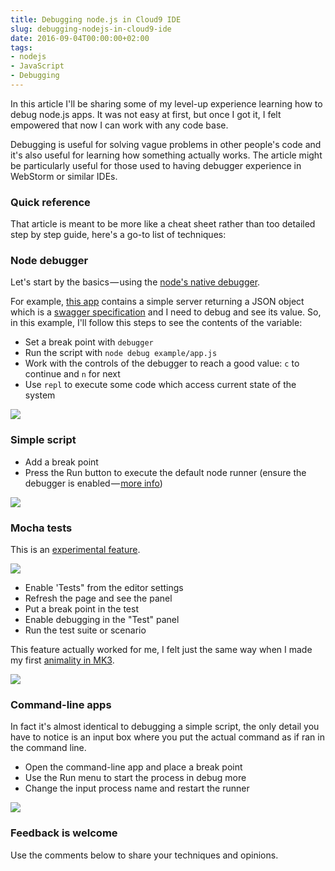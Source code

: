 ```yaml
---
title: Debugging node.js in Cloud9 IDE
slug: debugging-nodejs-in-cloud9-ide
date: 2016-09-04T00:00:00+02:00
tags:
- nodejs
- JavaScript
- Debugging
---
```


In this article I'll be sharing some of my level-up experience learning how to debug node.js apps. It was not easy at first, but once I got it, I felt empowered that now I can work with any code base.

Debugging is useful for solving vague problems in other people's code and it's also useful for learning how something actually works. The article might be particularly useful for those used to having debugger experience in WebStorm or similar IDEs.

### Quick reference

That article is meant to be more like a cheat sheet rather than too detailed step by step guide, here's a go-to list of techniques:

### Node debugger

Let's start by the basics — using the [node's native debugger][1].

For example, [this app][2] contains a simple server returning a JSON object which is a [swagger specification][3] and I need to debug and see its value. So, in this example, I'll follow this steps to see the contents of the variable:

* Set a break point with `debugger`
* Run the script with `node debug example/app.js`
* Work with the controls of the debugger to reach a good value: `c` to continue and `n` for next
* Use `repl` to execute some code which access current state of the system

![][4]

### Simple script

* Add a break point
* Press the Run button to execute the default node runner (ensure the debugger is enabled — [more info][5])

![][6]

### Mocha tests

This is an [experimental feature][7].

![][8]

* Enable 'Tests" from the editor settings
* Refresh the page and see the panel
* Put a break point in the test
* Enable debugging in the "Test" panel
* Run the test suite or scenario

This feature actually worked for me, I felt just the same way when I made my first [animality in MK3][9].

![][10]

### Command-line apps

In fact it's almost identical to debugging a simple script, the only detail you have to notice is an input box where you put the actual command as if ran in the command line.

* Open the command-line app and place a break point
* Use the Run menu to start the process in debug more
* Change the input process name and restart the runner

![][11]

### Feedback is welcome

Use the comments below to share your techniques and opinions.

[1]: https://nodejs.org/api/debugger.html
[2]: https://github.com/Surnet/swagger-jsdoc/blob/master/example/app.js
[3]: https://www.google.be/url?sa=t&amp;rct=j&amp;q=&amp;esrc=s&amp;source=web&amp;cd=1&amp;cad=rja&amp;uact=8&amp;ved=0ahUKEwiG4Pi0qfbOAhUEOhQKHaQICOAQFggcMAA&amp;url=http%3A%2F%2Fswagger.io%2Fspecification%2F&amp;usg=AFQjCNH_jZB7rkJVVCg-JHFmeLAHwMnUfw&amp;sig2=R2rG7_9EH1ctFeFwtJ7cPw&amp;bvm=bv.131783435,d.d24
[4]: https://cdn-images-1.medium.com/max/800/1*CHRmYU912yZDRmqz7Z490w.gif
[5]: https://docs.c9.io/docs/debugging-your-code
[6]: https://cdn-images-1.medium.com/max/800/1*I-mVNLptBFDG-EaJpLR6rQ.gif
[7]: https://docs.c9.io/docs/experimental-features
[8]: https://cdn-images-1.medium.com/max/800/1*-8oDjYBTEU4-G8H5_vw5lg.png
[9]: http://mortalkombat.wikia.com/wiki/Animality
[10]: https://cdn-images-1.medium.com/max/800/1*OHINaf_jcvN75EN1M0ozlQ.gif
[11]: https://cdn-images-1.medium.com/max/800/1*V9xHSnqzwCasqzHiHyBD5Q.gif
